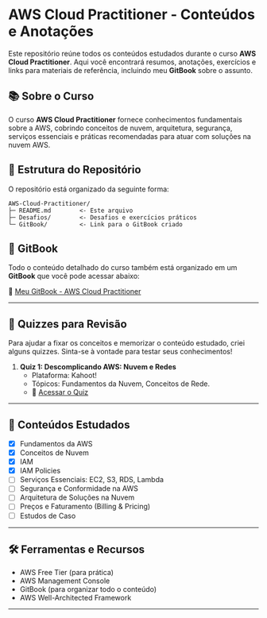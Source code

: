 # AWS Cloud Practitioner - Conteúdos e Anotações

Este repositório reúne todos os conteúdos estudados durante o curso **AWS Cloud Practitioner**. Aqui você encontrará resumos, anotações, exercícios e links para materiais de referência, incluindo meu **GitBook** sobre o assunto.

## 📚 Sobre o Curso

O curso **AWS Cloud Practitioner** fornece conhecimentos fundamentais sobre a AWS, cobrindo conceitos de nuvem, arquitetura, segurança, serviços essenciais e práticas recomendadas para atuar com soluções na nuvem AWS.

## 📝 Estrutura do Repositório

O repositório está organizado da seguinte forma:

```
AWS-Cloud-Practitioner/
├─ README.md        <- Este arquivo
├─ Desafios/        <- Desafios e exercícios práticos
└─ GitBook/         <- Link para o GitBook criado
```

## 📖 GitBook

Todo o conteúdo detalhado do curso também está organizado em um **GitBook** que você pode acessar abaixo:

🔗 [Meu GitBook - AWS Cloud Practitioner](https://singrid.gitbook.io/awsnotes/)

---

## 🧠 Quizzes para Revisão

Para ajudar a fixar os conceitos e memorizar o conteúdo estudado, criei alguns quizzes. Sinta-se à vontade para testar seus conhecimentos!

1.  **Quiz 1: Descomplicando AWS: Nuvem e Redes**
    - Plataforma: Kahoot!
    - Tópicos: Fundamentos da Nuvem, Conceitos de Rede.
    - 🔗 [Acessar o Quiz](https://create.kahoot.it/share/quiz-descomplicando-aws-nuvem-e-redes/393369a5-46ea-4e86-9a01-b4b6530369c8)

---

## 📌 Conteúdos Estudados

- [x] Fundamentos da AWS
- [x] Conceitos de Nuvem
- [x] IAM
- [x] IAM Policies
- [ ] Serviços Essenciais: EC2, S3, RDS, Lambda
- [ ] Segurança e Conformidade na AWS
- [ ] Arquitetura de Soluções na Nuvem
- [ ] Preços e Faturamento (Billing & Pricing)
- [ ] Estudos de Caso

---

## 🛠️ Ferramentas e Recursos

- AWS Free Tier (para prática)
- AWS Management Console
- GitBook (para organizar todo o conteúdo)
- AWS Well-Architected Framework

---
